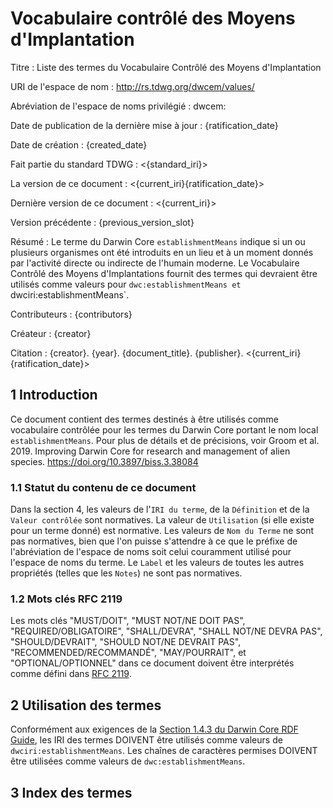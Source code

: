 # Vocabulaire contrôlé des Moyens d'Implantation

Titre
: Liste des termes du Vocabulaire Contrôlé des Moyens d'Implantation

URI de l'espace de nom
: <http://rs.tdwg.org/dwcem/values/>

Abréviation de l'espace de noms privilégié
: dwcem:

Date de publication de la dernière mise à jour
: {ratification_date}

Date de création
: {created_date}

Fait partie du standard TDWG
: <{standard_iri}>

La version de ce document : <{current_iri}{ratification_date}>

Dernière version de ce document
: <{current_iri}>

Version précédente
: {previous_version_slot}

Résumé
: Le terme du Darwin Core `establishmentMeans` indique si un ou plusieurs organismes ont été introduits en un lieu et à un moment donnés par l'activité directe ou indirecte de l'humain moderne. Le Vocabulaire Contrôlé des Moyens d'Implantations fournit des termes qui devraient être utilisés comme valeurs pour `dwc:establishmentMeans et `dwciri:establishmentMeans\`.

Contributeurs
: {contributors}

Créateur :
{creator}

Citation :
{creator}. {year}. {document_title}. {publisher}. <{current_iri}{ratification_date}>

## 1 Introduction

Ce document contient des termes destinés à être utilisés comme vocabulaire contrôlée pour les termes du Darwin Core portant le nom local `establishmentMeans`. Pour plus de détails et de précisions, voir Groom et al. 2019. Improving Darwin Core for research and management of alien species. <https://doi.org/10.3897/biss.3.38084>

### 1.1 Statut du contenu de ce document

Dans la section 4, les valeurs de l'`IRI du terme`, de la `Définition` et de la `Valeur contrôlée` sont normatives. La valeur de `Utilisation` (si elle existe pour un terme donné) est normative.  Les valeurs de `Nom du Terme` ne sont pas normatives, bien que l'on puisse s'attendre à ce que le préfixe de l'abréviation de l'espace de noms soit celui couramment utilisé pour l'espace de noms du terme.  Le `Label` et les valeurs de toutes les autres propriétés (telles que les `Notes`) ne sont pas normatives.

### 1.2 Mots clés RFC 2119

Les mots clés "MUST/DOIT", "MUST NOT/NE DOIT PAS", "REQUIRED/OBLIGATOIRE", "SHALL/DEVRA", "SHALL NOT/NE DEVRA PAS", "SHOULD/DEVRAIT", "SHOULD NOT/NE DEVRAIT PAS", "RECOMMENDED/RECOMMANDÉ", "MAY/POURRAIT", et "OPTIONAL/OPTIONNEL" dans ce document doivent être interprétés comme défini dans [RFC 2119](https://tools.ietf.org/html/rfc2119).

## 2 Utilisation des termes

Conformément aux exigences de la [Section 1.4.3 du Darwin Core RDF Guide](https://dwc.tdwg.org/rdf/#143-use-of-darwin-core-terms-in-rdf-normative), les IRI des termes DOIVENT être utilisés comme valeurs de `dwciri:establishmentMeans`. Les chaînes de caractères permises DOIVENT être utilisées comme valeurs de `dwc:establishmentMeans`.

## 3 Index des termes
